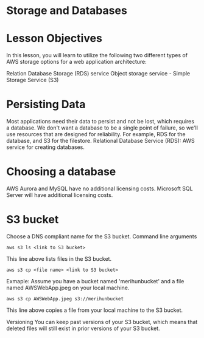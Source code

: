 # Storage and Databases

# Lesson Objectives
In this lesson, you will learn to utilize the following two different types of AWS storage options for a web application architecture:

Relation Database Storage (RDS) service
Object storage service - Simple Storage Service (S3)

# Persisting Data
Most applications need their data to persist and not be lost, which requires a database.
We don't want a database to be a single point of failure, so we'll use resources that are designed for reliability. For example, RDS for the database, and S3 for the filestore.
Relational Database Service (RDS): AWS service for creating databases.
# Choosing a database
AWS Aurora and MySQL have no additional licensing costs. Microsoft SQL Server will have additional licensing costs.


# S3 bucket
Choose a DNS compliant name for the S3 bucket.
Command line arguments
```
aws s3 ls <link to S3 bucket>
```
This line above lists files in the S3 bucket.

```
aws s3 cp <file name> <link to S3 bucket>  
```
Exmaple: Assume you have a bucket named 'merihunbucket' and a file named AWSWebApp.jpeg on your local machine.

```
aws s3 cp AWSWebApp.jpeg s3://merihunbucket
```

This line above copies a file from your local machine to the S3 bucket.

Versioning
You can keep past versions of your S3 bucket, which means that deleted files will still exist in prior versions of your S3 bucket.
